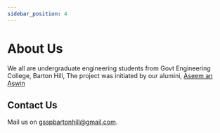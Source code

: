 ```yaml
---
sidebar_position: 4
---
```

# About Us
We all are undergraduate engineering students from Govt Engineering College, Barton Hill,
The project was initiated by our alumini, [Aseem an Aswin](/community/team#honorary-alumni)
## Contact Us 
 Mail us on [gsspbartonhill@gmail.com](mailto:gsspbartonhill@gmail.com). 